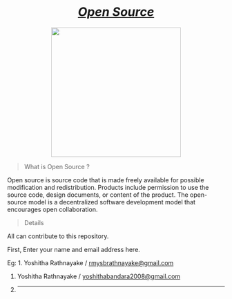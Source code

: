 # <div align="center"><a href="https://en.wikipedia.org/wiki/Open_source"><b><i>Open Source</i></b></a></div>

<div align="center"><img src="https://idtcs.com/wp-content/uploads/2014/04/content_1.jpg" width="300px"></div>

> What is Open Source ?

Open source is source code that is made freely available for possible modification and redistribution. Products include permission to use the source code, design documents, or content of the product. The open-source model is a decentralized software development model that encourages open collaboration.

> Details

All can contribute to this repository.

First, Enter your name and email address here.

Eg: 1. Yoshitha Rathnayake / rmysbrathnayake@gmail.com


1. Yoshitha Rathnayake / yoshithabandara2008@gmail.com
2. _ _ _ _ _ _ _ _
